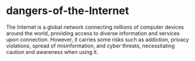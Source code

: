 # dangers-of-the-Internet
The Internet is a global network connecting millions of computer devices around the world, providing access to diverse information and services upon connection. However, it carries some risks such as addiction, privacy violations, spread of misinformation, and cyber threats, necessitating caution and awareness when using it.
